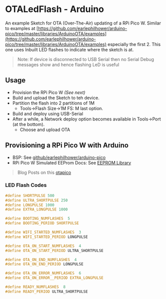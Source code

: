 # OTALedFlash - Arduino

An example Sketch for OTA (Over-The-Air) updating of a RPi Pico W.
Similar to examples at [https://github.com/earlephilhower/arduino-pico/tree/master/libraries/ArduinoOTA/examples](https://github.com/earlephilhower/arduino-pico/tree/master/libraries/ArduinoOTA/examples) especially the first 2. This one uses Inbuilt LED flashes to indicate where the sketch is at.

> Note: If device is disconnected to USB Serial then no Serial Debug messages show and hence flashing LeD is useful

## Usage

- Provision the RPi Pico W _(See next)_
- Build and upload the Sketch to teh device.
- Partition the flash into 2 partitions of 1M
  - Tools->Flash Size->1M FS: M last option.
- Build and deploy using USB-Serial
- After a while, a Network deploy option becomes available in Tools->Port (at the bottom).
  - Choose and upload OTA

## Provisioning a RPi Pico W with Arduino

- BSP: See [github/earlephilhower/arduino-pico](https://github.com/earlephilhower/arduino-pico)
- RPi Pico W Simulated EEProm Docs: See [EEPROM Library](https://arduino-pico.readthedocs.io/en/latest/eeprom.html)

> Blog Posts on this [otapico](https://davidjones.sportronics.com.au/tags/otapico/)

### LED Flash Codes

```c
#define SHORTPULSE 500
#define ULTRA_SHORTPULSE 250
#define LONGPULSE 1000
#define EXTRA_LONGPULSE 1000

#define BOOTING_NUMFLASHES  5
#define BOOTING_PERIOD SHORTPULSE

#define WIFI_STARTED_NUMFLASHES  3
#define WIFI_STARTED_PERIOD LONGPULSE

#define OTA_ON_START_NUMFLASHES  4
#define OTA_ON_START_PERIOD ULTRA_SHORTPULSE

#define OTA_ON_END_NUMFLASHES  4
#define OTA_ON_END_PERIOD LONGPULSE

#define OTA_ON_ERROR_NUMFLASHES  6
#define OTA_ON_ERROR__PERIOD EXTRA_LONGPULSE

#define READY_NUMFLASHES  8
#define READY_PERIOD ULTRA_SHORTPULSE

```



